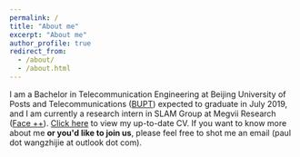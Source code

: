 ```yaml
---
permalink: /
title: "About me"
excerpt: "About me"
author_profile: true
redirect_from: 
  - /about/
  - /about.html
---
```


I am a Bachelor in Telecommunication Engineering at Beijing University of Posts and Telecommunications ([BUPT](https://www.bupt.edu.cn/)) expected to graduate in July 2019, and I am currently a research intern in SLAM Group at Megvii Research ([Face ++](https://www.faceplusplus.com/)). <a href="http://paulwong16.github.io/files/Resume.pdf" target="_blank">Click here</a> to view my up-to-date CV. If you want to know more about me **or you'd like to join us**, please feel free to shot me an email (paul dot wangzhijie at outlook dot com).
